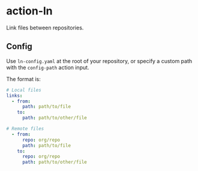 # action-ln

Link files between repositories.

## Config

Use `ln-config.yaml` at the root of your repository, or specify a custom path
with the `config-path` action input.

The format is:

```yaml
# Local files
links:
  - from:
      path: path/to/file
    to:
      path: path/to/other/file

# Remote files
  - from:
      repo: org/repo
      path: path/to/file
    to:
      repo: org/repo
      path: path/to/other/file
```
